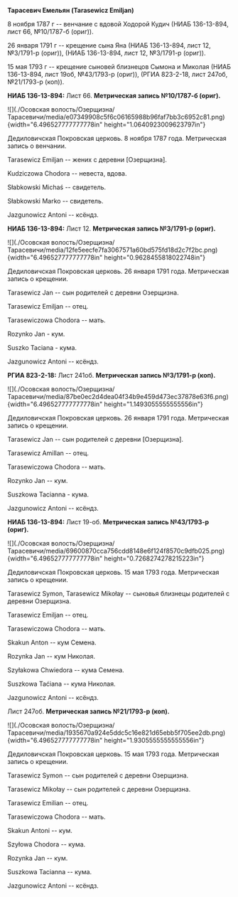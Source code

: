 **Тарасевич Емельян (Tarasewicz Emiljan)**

8 ноября 1787 г -- венчание с вдовой Ходорой Кудич (НИАБ 136-13-894,
лист 66, №10/1787-б (ориг)).

26 января 1791 г -- крещение сына Яна (НИАБ 136-13-894, лист 12,
№3/1791-р (ориг)), (НИАБ 136-13-894, лист 12, №3/1791-р (ориг)).

15 мая 1793 г -- крещение сыновей близнецов Сымона и Миколая (НИАБ
136-13-894, лист 19об, №43/1793-р (ориг)), (РГИА 823-2-18, лист 247об,
№21/1793-р (коп)).

**НИАБ 136-13-894:** Лист 66. **Метрическая запись №10/1787-б (ориг).**

![](./Осовская волость/Озерщизна/Тарасевичи/media/e07349908c5f6c06165988b96faf7bb3c6952c81.png){width="6.496527777777778in"
height="1.0640923009623797in"}

Дедиловичская Покровская церковь. 8 ноября 1787 года. Метрическая запись
о венчании.

Tarasewicz Emiljan -- жених с деревни \[Озерщизна\].

Kudziczowa Chodora -- невеста, вдова.

Słabkowski Michaś -- свидетель.

Słabkowski Marko -- свидетель.

Jazgunowicz Antoni -- ксёндз.

**НИАБ 136-13-894:** Лист 12. **Метрическая запись №3/1791-р (ориг).**

![](./Осовская волость/Озерщизна/Тарасевичи/media/12fe5eecfe7fa3067571a60bd575fd18d2c7f2bc.png){width="6.496527777777778in"
height="0.9628455818022748in"}

Дедиловичская Покровская церковь. 26 января 1791 года. Метрическая
запись о крещении.

Tarasewicz Jan -- сын родителей с деревни Озерщизна.

Tarasewicz Emiljan -- отец.

Tarasewiczowa Chodora -- мать.

Rozynko Jan - кум.

Suszko Taciana - кума.

Jazgunowicz Antoni -- ксёндз.

**РГИА 823-2-18:** Лист 241об. **Метрическая запись №3/1791-р (коп).**

![](./Осовская волость/Озерщизна/Тарасевичи/media/87be0ec2d4dea04f34b9e459d473ec37878e63f6.png){width="6.496527777777778in"
height="1.1493055555555556in"}

Дедиловичская Покровская церковь. 26 января 1791 года. Метрическая
запись о крещении.

Tarasewicz Jan -- сын родителей с деревни \[Озерщизна\].

Tarasewicz Amillan -- отец.

Tarasewiczowa Chodora -- мать.

Rozynko Jan -- кум.

Suszkowa Tacianna - кума.

Jazgunowicz Antoni -- ксёндз.

**НИАБ 136-13-894:** Лист 19-об. **Метрическая запись №43/1793-р
(ориг).**

![](./Осовская волость/Озерщизна/Тарасевичи/media/69600870cca756cdd8148e6f124f8570c9dfb025.png){width="6.496527777777778in"
height="0.7268274278215223in"}

Дедиловичская Покровская церковь. 15 мая 1793 года. Метрическая запись о
крещении.

Tarasewicz Symon, Tarasewicz Mikołay -- сыновья близнецы родителей с
деревни Озерщизна.

Tarasewicz Emiljan -- отец.

Tarasewiczowa Chodora -- мать.

Skakun Anton -- кум Семена.

Rozynka Jan -- кум Николая.

Szyłakowa Chwiedora -- кума Семена.

Suszkowa Taćiana -- кума Николая.

Jazgunowicz Antoni -- ксёндз.

Лист 247об. **Метрическая запись №21/1793-р (коп).**

![](./Осовская волость/Озерщизна/Тарасевичи/media/1935670a924e5ddc5c16e821d65ebb5f705ee2db.png){width="6.496527777777778in"
height="1.9305555555555556in"}

Дедиловичская Покровская церковь. 15 мая 1793 года. Метрическая запись о
крещении.

Tarasewicz Symon -- сын родителей с деревни Озерщизна.

Tarasewicz Mikołay -- сын родителей с деревни Озерщизна.

Tarasewicz Emilian -- отец.

Tarasewiczowa Chodora -- мать.

Skakun Antoni -- кум.

Szyłowa Chodora -- кума.

Rozynka Jan -- кум.

Suszkowa Tacianna -- кума.

Jazgunowicz Antoni -- ксёндз.
